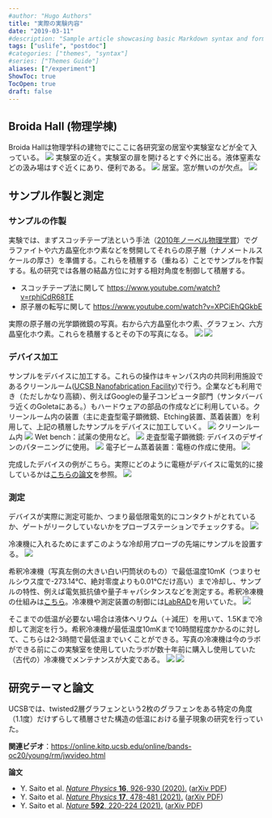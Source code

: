 ```yaml
---
#author: "Hugo Authors"
title: "実際の実験内容"
date: "2019-03-11"
#description: "Sample article showcasing basic Markdown syntax and formatting for HTML elements."
tags: ["uslife", "postdoc"]
#categories: ["themes", "syntax"]
#series: ["Themes Guide"]
aliases: ["/experiment"]
ShowToc: true
TocOpen: true
draft: false
---
```


## Broida Hall (物理学棟)
Broida Hallは物理学科の建物でにここに各研究室の居室や実験室などが全て入っている。
![](images/2021-07-25-20-18-28.png#center)
実験室の近く。実験室の扉を開けるとすぐ外に出る。液体窒素などの汲み場はすぐ近くにあり、便利である。
![](images/2021-07-25-12-01-09.png#center)
居室。窓が無いのが欠点。
![](images/2021-07-25-12-06-35.png#center)

## サンプル作製と測定
### サンプルの作製
実験では、まずスコッチテープ法という手法（[2010年ノーベル物理学賞](https://www.nobelprize.org/prizes/physics/2010/press-release/)）でグラファイトや六方晶窒化ホウ素などを劈開してそれらの原子層（ナノメートルスケールの厚さ）を準備する。これらを積層する（重ねる）ことでサンプルを作製する。私の研究では各層の結晶方位に対する相対角度を制御して積層する。

- スコッチテープ法に関して
https://www.youtube.com/watch?v=rphiCdR68TE
- 原子層の転写に関して
https://www.youtube.com/watch?v=XPCiEhQGkbE

実際の原子層の光学顕微鏡の写真。右から六方晶窒化ホウ素、グラフェン、六方晶窒化ホウ素。これらを積層するとその下の写真になる。
![](images/2021-07-25-12-36-19.png#center)
![](images/2021-07-25-12-38-33.png#center)

### デバイス加工
サンプルをデバイスに加工する。これらの操作はキャンパス内の共同利用施設であるクリーンルーム([UCSB Nanofabrication Facility](https://www.nanotech.ucsb.edu/))で行う。企業なども利用でき（ただしかなり高額）、例えばGoogleの量子コンピュータ部門（サンタバーバラ近くのGoletaにある。）もハードウェアの部品の作成などに利用している。クリーンルーム内の装置（主に走査型電子顕微鏡、Etching装置、蒸着装置）を利用して、上記の積層したサンプルをデバイスに加工していく。
![](images/2021-07-25-20-25-52.png#center)
クリーンルーム内
![](images/2021-07-25-12-15-45.png#center)
Wet bench：試薬の使用など。
![](images/2021-07-25-11-54-10.png#center)
走査型電子顕微鏡: デバイスのデザインのパターニングに使用。
![](images/2021-07-25-11-53-16.png#center)
電子ビーム蒸着装置：電極の作成に使用。
![](images/2021-07-25-11-54-36.png#center)

完成したデバイスの例がこちら。実際にどのように電極がデバイスに電気的に接しているかは[こちらの論文](https://science.sciencemag.org/content/342/6158/614)を参照。
![](images/2021-07-25-12-09-51.png#center)

### 測定
デバイスが実際に測定可能か、つまり最低限電気的にコンタクトがとれているか、ゲートがリークしていないかをプローブステーションでチェックする。
![](images/2021-07-25-11-57-38.png#center)

冷凍機に入れるためにまずこのような冷却用プローブの先端にサンプルを設置する。
![](images/2021-07-25-12-40-51.png#center)

希釈冷凍機（写真左側の大きい白い円筒状のもの）で最低温度10mK（つまりセルシウス度で-273.14℃、絶対零度よりも0.01℃だけ高い）まで冷却し、サンプルの特性、例えば電気抵抗値や量子キャパシタンスなどを測定する。希釈冷凍機の仕組みは[こちら](https://www.sci.osaka-cu.ac.jp/phys/ult/invitation/cryo/dr.html)。冷凍機や測定装置の制御には[LabRAD](https://ys-blog.hatenadiary.com/entry/2021/05/09/130917)を用いていた。
![](images/2021-07-25-12-18-01.png#center)

そこまでの低温が必要ない場合は液体ヘリウム（＋減圧）を用いて、1.5Kまで冷却して測定を行う。希釈冷凍機が最低温度10mKまで10時間程度かかるのに対して、こちらは2-3時間で最低温までいくことができる。写真の冷凍機は今のラボができる前にこの実験室を使用していたラボが数十年前に購入し使用していた（古代の）冷凍機でメンテナンスが大変である。
![](images/2021-07-25-12-14-07.png#center)
![](images/2021-07-25-12-04-31.png#center)

## 研究テーマと論文
UCSBでは、twisted2層グラフェンという2枚のグラフェンをある特定の角度（1.1度）だけずらして積層させた構造の低温における量子現象の研究を行っていた。

**関連ビデオ**：https://online.kitp.ucsb.edu/online/bands-oc20/young/rm/jwvideo.html

**論文**

* Y. Saito et al. [*Nature Physics* **16**, 926-930 (2020).](https://www.nature.com/articles/s41567-020-0928-3) ([arXiv PDF](https://arxiv.org/pdf/1911.13302.pdf))
* Y. Saito et al. [*Nature Physics* **17**, 478-481 (2021).](https://www.nature.com/articles/s41567-020-01129-4) ([arXiv PDF](https://arxiv.org/pdf/2007.06115.pdf))
* Y. Saito et al. [*Nature* **592**, 220-224 (2021).](https://www.nature.com/articles/s41586-021-03409-2) ([arXiv PDF](https://arxiv.org/pdf/2008.10830.pdf))
